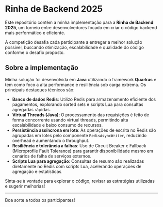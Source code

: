 # Rinha de Backend 2025

Este repositório contém a minha implementação para a **Rinha de Backend 2025**, um torneio entre desenvolvedores focado em criar o código backend mais performático e eficiente.

A competição desafia cada participante a entregar a melhor solução possível, buscando otimização, escalabilidade e qualidade do código conforme o desafio proposto.

## Sobre a implementação

Minha solução foi desenvolvida em **Java** utilizando o framework **Quarkus** e tem como foco a alta performance e resiliência sob carga extrema. Os principais destaques técnicos são:

- **Banco de dados Redis**: Utilizo Redis para armazenamento eficiente dos pagamentos, explorando sorted sets e scripts Lua para consultas agregadas rápidas.
- **Virtual Threads (Java)**: O processamento das requisições é feito de forma concorrente usando virtual threads, permitindo alta escalabilidade e baixo consumo de recursos.
- **Persistência assíncrona em lote**: As operações de escrita no Redis são agrupadas em lotes pelo componente `RedisAsyncWriter`, reduzindo overhead e aumentando o throughput.
- **Resiliência e tolerância a falhas**: Uso de Circuit Breaker e Fallback (Microprofile Fault Tolerance) para garantir disponibilidade mesmo em cenários de falha de serviços externos.
- **Scripts Lua para agregação**: Consultas de resumo são realizadas diretamente no Redis com scripts Lua, acelerando operações de agregação e estatísticas.

Sinta-se à vontade para explorar o código, revisar as estratégias utilizadas e sugerir melhorias!

---

Boa sorte a todos os participantes!